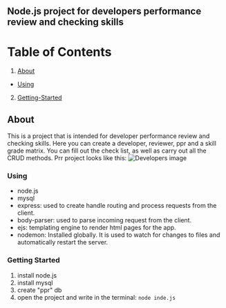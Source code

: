 ## Node.js project for developers performance review and checking skills
# Table of Contents
1. [About](#About)
  - [Using](###Using)
2. [Getting-Started](#Getting-Started)


## About
This is a project that is intended for developer performance review and checking skills.
Here you can create a developer, reviewer, ppr and a skill grade matrix. You can fill out the check list, as well as carry out all the CRUD methods.
Prr project looks like this:
![Developers image](./public/assets/img/app.gif)

  ### Using
  - node.js 
  - mysql
  - express: used to create handle routing and process requests from the client.
  - body-parser: used to parse incoming request from the client.
  - ejs: templating engine to render html pages for the app.
  - nodemon: Installed globally. It is used to watch for changes to files and automatically restart the server.


### Getting Started

1. install node.js
2. install mysql
3. create "ppr" db
4. open the project and write in the terminal: `node inde.js`




